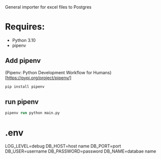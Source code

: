 General importer for excel files to Postgres

# Requires:

- Python 3.10
- pipenv

## Add pipenv

(Pipenv: Python Development Workflow for Humans)[https://pypi.org/project/pipenv/]

```ps
pip install pipenv
```

## run pipenv

```ps
pipenv run python main.py
```

# .env

LOG_LEVEL=debug
DB_HOST=host name
DB_PORT=port
DB_USER=username
DB_PASSWORD=password
DB_NAME=databae name
